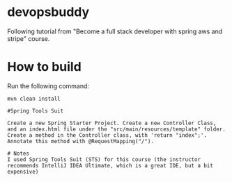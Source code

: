 # devopsbuddy
Following tutorial from "Become a full stack developer with spring aws and stripe" course.

# How to build
Run the following command:
```
mvn clean install

#Spring Tools Suit

Create a new Spring Starter Project. Create a new Controller Class, and an index.html file under the "src/main/resources/template" folder. Create a method in the Controller class, with 'return "index";'. Annotate this method with @RequestMapping("/").

# Notes
I used Spring Tools Suit (STS) for this course (the instructor recommends IntelliJ IDEA Ultimate, which is a great IDE, but a bit expensive)